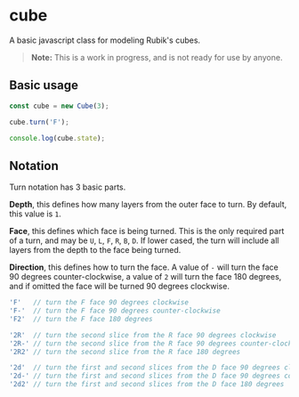 # cube

A basic javascript class for modeling Rubik's cubes.

> **Note:** This is a work in progress, and is not ready for use by anyone.

## Basic usage

```js
const cube = new Cube(3);

cube.turn('F');

console.log(cube.state);
```

## Notation

Turn notation has 3 basic parts.

**Depth**, this defines how many layers from the outer face to turn. By default, this value is `1`.

**Face**, this defines which face is being turned. This is the only required part of a turn, and may be `U`, `L`, `F`, `R`, `B`, `D`. If lower cased, the turn will include all layers from the depth to the face being turned.

**Direction**, this defines how to turn the face. A value of `-` will turn the face 90 degrees counter-clockwise, a value of `2` will turn the face 180 degrees, and if omitted the face will be turned 90 degrees clockwise.

```js
'F'   // turn the F face 90 degrees clockwise
'F-'  // turn the F face 90 degrees counter-clockwise
'F2'  // turn the F face 180 degrees

'2R'  // turn the second slice from the R face 90 degrees clockwise
'2R-' // turn the second slice from the R face 90 degrees counter-clockwise
'2R2' // turn the second slice from the R face 180 degrees

'2d'  // turn the first and second slices from the D face 90 degrees clockwise
'2d-' // turn the first and second slices from the D face 90 degrees counter-clockwise
'2d2' // turn the first and second slices from the D face 180 degrees
```